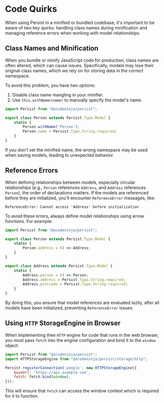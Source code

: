 # Code Quirks

When using Persist in a minified or bundled codebase, it's important to be aware of two key quirks: handling class names during minification and managing reference errors when working with model relationships.

## Class Names and Minification

When you bundle or minify JavaScript code for production, class names are often altered, which can cause issues. Specifically, models may lose their original class names, which we rely on for storing data in the correct namespace.

To avoid this problem, you have two options:

1. Disable class name mangling in your minifier.
2. Use `this.withName(name)` to manually specify the model's name.

```javascript
import Persist from "@acodeninja/persist";

export class Person extends Persist.Type.Model {
    static {
        Person.withName('Person');
        Person.name = Persist.Type.String.required;
    }
}
```

If you don't set the minified name, the wrong namespace may be used when saving models, leading to unexpected behavior.

## Reference Errors

When defining relationships between models, especially circular relationships (e.g., `Person` references `Address`, and `Address` references `Person`), the order of declarations matters. If the models are referenced before they are initialized, you'll encounter `ReferenceError` messages, like:

```console
ReferenceError: Cannot access 'Address' before initialization
```

To avoid these errors, always define model relationships using arrow functions. For example:

```javascript
import Persist from "@acodeninja/persist";

export class Person extends Persist.Type.Model {
    static {
        Person.address = () => Address;
    }
}

export class Address extends Persist.Type.Model {
    static {
        Address.person = () => Person;
        Address.address = Persist.Type.String.required;
        Address.postcode = Persist.Type.String.required;
    }
}
```

By doing this, you ensure that model references are evaluated lazily, after all models have been initialized, preventing `ReferenceError` issues.

## Using `HTTP` StorageEngine in Browser

When implementing thee `HTTP` engine for code that runs in the web browser, you must pass `fetch` into the engine configuration and bind it to the `window` object.

```javascript
import Persist from "@acodeninja/persist";
import HTTPStorageEngine from "@acodeninja/persist/storage/http";

Persist.registerConnection('people', new HTTPStorageEngine({
    baseUrl: 'https://api.example.com',
    fetch: fetch.bind(window),
}));
```

This will ensure that `fetch` can access the window context which is required for it to function.
